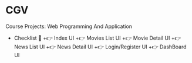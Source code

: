 # CGV
Course Projects: Web Programming And Application

- Checklist :memo:
+:point_right: Index UI 
+:point_right: Movies List UI
+:point_right: Movie Detail UI
+:point_right: News List UI
+:point_right: News Detail UI
+:point_right: Login/Register UI
+:point_right: DashBoard UI
